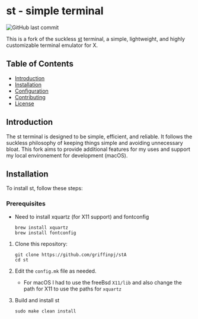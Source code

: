 # st - simple terminal
![GitHub last commit](https://img.shields.io/github/last-commit/griffinpj/st)

This is a fork of the suckless [st](https://st.suckless.org/) terminal, a simple, lightweight, and highly customizable terminal emulator for X.

## Table of Contents

- [Introduction](#introduction)
- [Installation](#installation)
- [Configuration](#configuration)
- [Contributing](#contributing)
- [License](#license)

## Introduction

The st terminal is designed to be simple, efficient, and reliable. It follows the suckless philosophy of keeping things simple and avoiding unnecessary bloat. This fork aims to provide additional features for my uses and support my local environement for development (macOS).

## Installation

To install st, follow these steps:

### Prerequisites

- Need to install xquartz (for X11 support) and fontconfig
    ```shell
    brew install xquartz
    brew install fontconfig
    ```


1. Clone this repository:

   ```shell
   git clone https://github.com/griffinpj/stA
   cd st
   ```

2. Edit the `config.mk` file as needed.
    - For macOS I had to use the freeBsd `X11/lib` and also change the path for X11 to use the paths for `xquartz`

3. Build and install st
    ```shell
    sudo make clean install
    ```

